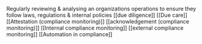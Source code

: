 Regularly reviewing & analysing an organizations operations to ensure they follow laws, regulations & internal policies
[[due diligence]]
[[Due care]]
[[Attestation (compliance monitoring)]]
[[acknowledgement (compliance monitoring)]]
[[Internal compliance monitoring]]
[[external compliance monitoring]]
[[Automation in compliance]]